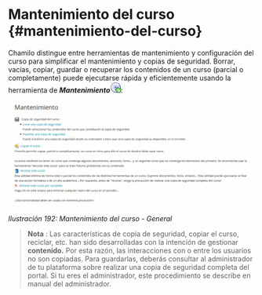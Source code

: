 # Mantenimiento del curso {#mantenimiento-del-curso}

Chamilo distingue entre herramientas de mantenimiento y configuración del curso para simplificar el mantenimiento y copias de seguridad. Borrar, vacías, copiar, guardar o recuperar los contenidos de un curso (parcial o completamente) puede ejecutarse rápida y eficientemente usando la herramienta de _**Mantenimiento**_![](../assets/graphics329.gif):

![](../assets/images250.png)

*Ilustración 192: Mantenimiento del curso - General*

> **Nota** : Las características de copia de seguridad, copiar el curso, reciclar, etc. han sido desarrolladas con la intención de gestionar **contenido.** Por esta razón, las interacciones con o entre los usuarios no son copiadas. Para guardarlas, deberás consultar al administrador de tu plataforma sobre realizar una copia de seguridad completa del portal. Si tu eres el administrador, este procedimiento se describe en manual del administrador.